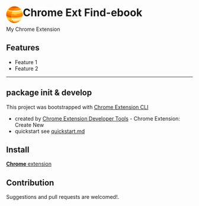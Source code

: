 # <img src="public/icons/icon_48.png" width="45" align="left"> Chrome Ext Find-ebook

My Chrome Extension


## Features

- Feature 1
- Feature 2

---
## package init & develop

This project was bootstrapped with [Chrome Extension CLI](https://github.com/dutiyesh/chrome-extension-cli)

- created by [Chrome Extension Developer Tools](https://marketplace.visualstudio.com/items?itemName=aaravb.chrome-extension-developer-tools) - Chrome Extension: Create New
- quickstart see [quickstart.md](quickstart.md)


## Install

[**Chrome** extension]()

## Contribution

Suggestions and pull requests are welcomed!.




